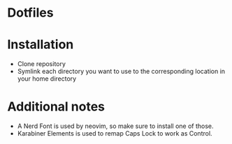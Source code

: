 # Dotfiles 

# Installation
- Clone repository
- Symlink each directory you want to use to the corresponding location in your home directory

# Additional notes
- A Nerd Font is used by neovim, so make sure to install one of those.
- Karabiner Elements is used to remap Caps Lock to work as Control.
